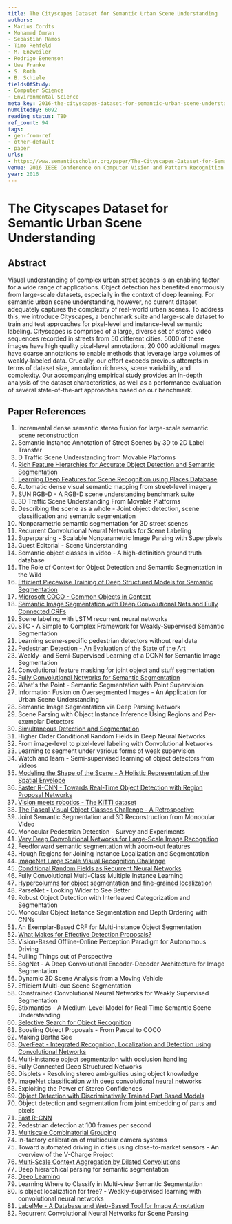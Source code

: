 ```yaml
---
title: The Cityscapes Dataset for Semantic Urban Scene Understanding
authors:
- Marius Cordts
- Mohamed Omran
- Sebastian Ramos
- Timo Rehfeld
- M. Enzweiler
- Rodrigo Benenson
- Uwe Franke
- S. Roth
- B. Schiele
fieldsOfStudy:
- Computer Science
- Environmental Science
meta_key: 2016-the-cityscapes-dataset-for-semantic-urban-scene-understanding
numCitedBy: 6092
reading_status: TBD
ref_count: 94
tags:
- gen-from-ref
- other-default
- paper
urls:
- https://www.semanticscholar.org/paper/The-Cityscapes-Dataset-for-Semantic-Urban-Scene-Cordts-Omran/c8c494ee5488fe20e0aa01bddf3fc4632086d654?sort=total-citations
venue: 2016 IEEE Conference on Computer Vision and Pattern Recognition (CVPR)
year: 2016
---
```


# The Cityscapes Dataset for Semantic Urban Scene Understanding

## Abstract

Visual understanding of complex urban street scenes is an enabling factor for a wide range of applications. Object detection has benefited enormously from large-scale datasets, especially in the context of deep learning. For semantic urban scene understanding, however, no current dataset adequately captures the complexity of real-world urban scenes. To address this, we introduce Cityscapes, a benchmark suite and large-scale dataset to train and test approaches for pixel-level and instance-level semantic labeling. Cityscapes is comprised of a large, diverse set of stereo video sequences recorded in streets from 50 different cities. 5000 of these images have high quality pixel-level annotations, 20 000 additional images have coarse annotations to enable methods that leverage large volumes of weakly-labeled data. Crucially, our effort exceeds previous attempts in terms of dataset size, annotation richness, scene variability, and complexity. Our accompanying empirical study provides an in-depth analysis of the dataset characteristics, as well as a performance evaluation of several state-of-the-art approaches based on our benchmark.

## Paper References

1. Incremental dense semantic stereo fusion for large-scale semantic scene reconstruction
2. Semantic Instance Annotation of Street Scenes by 3D to 2D Label Transfer
3. D Traffic Scene Understanding from Movable Platforms
4. [Rich Feature Hierarchies for Accurate Object Detection and Semantic Segmentation](2014-rich-feature-hierarchies-for-accurate-object-detection-and-semantic-segmentation)
5. [Learning Deep Features for Scene Recognition using Places Database](2014-learning-deep-features-for-scene-recognition-using-places-database)
6. Automatic dense visual semantic mapping from street-level imagery
7. SUN RGB-D - A RGB-D scene understanding benchmark suite
8. 3D Traffic Scene Understanding From Movable Platforms
9. Describing the scene as a whole - Joint object detection, scene classification and semantic segmentation
10. Nonparametric semantic segmentation for 3D street scenes
11. Recurrent Convolutional Neural Networks for Scene Labeling
12. Superparsing - Scalable Nonparametric Image Parsing with Superpixels
13. Guest Editorial - Scene Understanding
14. Semantic object classes in video - A high-definition ground truth database
15. The Role of Context for Object Detection and Semantic Segmentation in the Wild
16. [Efficient Piecewise Training of Deep Structured Models for Semantic Segmentation](2016-efficient-piecewise-training-of-deep-structured-models-for-semantic-segmentation)
17. [Microsoft COCO - Common Objects in Context](2014-microsoft-coco-common-objects-in-context)
18. [Semantic Image Segmentation with Deep Convolutional Nets and Fully Connected CRFs](2015-semantic-image-segmentation-with-deep-convolutional-nets-and-fully-connected-crfs)
19. Scene labeling with LSTM recurrent neural networks
20. STC - A Simple to Complex Framework for Weakly-Supervised Semantic Segmentation
21. Learning scene-specific pedestrian detectors without real data
22. [Pedestrian Detection - An Evaluation of the State of the Art](2012-pedestrian-detection-an-evaluation-of-the-state-of-the-art)
23. Weakly- and Semi-Supervised Learning of a DCNN for Semantic Image Segmentation
24. Convolutional feature masking for joint object and stuff segmentation
25. [Fully Convolutional Networks for Semantic Segmentation](2017-fully-convolutional-networks-for-semantic-segmentation)
26. What's the Point - Semantic Segmentation with Point Supervision
27. Information Fusion on Oversegmented Images - An Application for Urban Scene Understanding
28. Semantic Image Segmentation via Deep Parsing Network
29. Scene Parsing with Object Instance Inference Using Regions and Per-exemplar Detectors
30. [Simultaneous Detection and Segmentation](2014-simultaneous-detection-and-segmentation)
31. Higher Order Conditional Random Fields in Deep Neural Networks
32. From image-level to pixel-level labeling with Convolutional Networks
33. Learning to segment under various forms of weak supervision
34. Watch and learn - Semi-supervised learning of object detectors from videos
35. [Modeling the Shape of the Scene - A Holistic Representation of the Spatial Envelope](2004-modeling-the-shape-of-the-scene-a-holistic-representation-of-the-spatial-envelope)
36. [Faster R-CNN - Towards Real-Time Object Detection with Region Proposal Networks](2015-faster-r-cnn-towards-real-time-object-detection-with-region-proposal-networks)
37. [Vision meets robotics - The KITTI dataset](2013-vision-meets-robotics-the-kitti-dataset)
38. [The Pascal Visual Object Classes Challenge - A Retrospective](2014-the-pascal-visual-object-classes-challenge-a-retrospective)
39. Joint Semantic Segmentation and 3D Reconstruction from Monocular Video
40. Monocular Pedestrian Detection - Survey and Experiments
41. [Very Deep Convolutional Networks for Large-Scale Image Recognition](2014-vggnet.md)
42. Feedforward semantic segmentation with zoom-out features
43. Hough Regions for Joining Instance Localization and Segmentation
44. [ImageNet Large Scale Visual Recognition Challenge](2015-imagenet-large-scale-visual-recognition-challenge)
45. [Conditional Random Fields as Recurrent Neural Networks](2015-conditional-random-fields-as-recurrent-neural-networks)
46. Fully Convolutional Multi-Class Multiple Instance Learning
47. [Hypercolumns for object segmentation and fine-grained localization](2015-hypercolumns-for-object-segmentation-and-fine-grained-localization)
48. ParseNet - Looking Wider to See Better
49. Robust Object Detection with Interleaved Categorization and Segmentation
50. Monocular Object Instance Segmentation and Depth Ordering with CNNs
51. An Exemplar-Based CRF for Multi-instance Object Segmentation
52. [What Makes for Effective Detection Proposals?](2016-what-makes-for-effective-detection-proposals)
53. Vision-Based Offline-Online Perception Paradigm for Autonomous Driving
54. Pulling Things out of Perspective
55. SegNet - A Deep Convolutional Encoder-Decoder Architecture for Image Segmentation
56. Dynamic 3D Scene Analysis from a Moving Vehicle
57. Efficient Multi-cue Scene Segmentation
58. Constrained Convolutional Neural Networks for Weakly Supervised Segmentation
59. Stixmantics - A Medium-Level Model for Real-Time Semantic Scene Understanding
60. [Selective Search for Object Recognition](2013-selective-search-for-object-recognition)
61. Boosting Object Proposals - From Pascal to COCO
62. Making Bertha See
63. [OverFeat - Integrated Recognition, Localization and Detection using Convolutional Networks](2014-overfeat-integrated-recognition-localization-and-detection-using-convolutional-networks)
64. Multi-instance object segmentation with occlusion handling
65. Fully Connected Deep Structured Networks
66. Displets - Resolving stereo ambiguities using object knowledge
67. [ImageNet classification with deep convolutional neural networks](2012-alexnet.md)
68. Exploiting the Power of Stereo Confidences
69. [Object Detection with Discriminatively Trained Part Based Models](2009-object-detection-with-discriminatively-trained-part-based-models)
70. Object detection and segmentation from joint embedding of parts and pixels
71. [Fast R-CNN](2015-fast-r-cnn)
72. Pedestrian detection at 100 frames per second
73. [Multiscale Combinatorial Grouping](2014-multiscale-combinatorial-grouping)
74. In-factory calibration of multiocular camera systems
75. Toward automated driving in cities using close-to-market sensors - An overview of the V-Charge Project
76. [Multi-Scale Context Aggregation by Dilated Convolutions](2016-multi-scale-context-aggregation-by-dilated-convolutions)
77. Deep hierarchical parsing for semantic segmentation
78. [Deep Learning](2016-deep-learning)
79. Learning Where to Classify in Multi-view Semantic Segmentation
80. Is object localization for free? - Weakly-supervised learning with convolutional neural networks
81. [LabelMe - A Database and Web-Based Tool for Image Annotation](2007-labelme-a-database-and-web-based-tool-for-image-annotation)
82. Recurrent Convolutional Neural Networks for Scene Parsing
